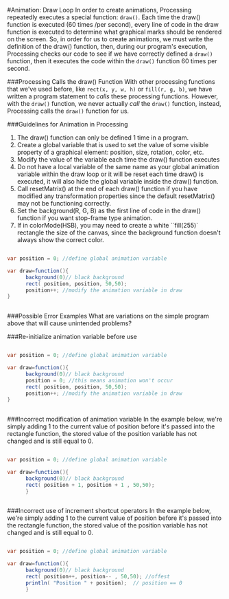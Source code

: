 #Animation:  Draw Loop
In order to create animations,  Processing repeatedly executes a special function: `draw()`.  Each time the draw() function is executed (60 times /per second), every line of code in the draw function is executed to determine what graphical marks should be rendered on the screen.  So, in order for us to create animations, we must write the definition of the draw() function, then, during our program's execution, Processing checks our code to see if we have correctly defined a ``draw()`` function, then it executes the code within the ``draw()`` function 60 times per second.  

###Processing Calls the draw() Function
With other processing functions that we've used before, like ``rect(x, y, w, h)`` or ``fill(r, g, b)``, we have written a program statement to *calls* these processing functions.  However, with the ``draw()`` function, we never actually *call* the ``draw()`` function, instead, Processing calls the ``draw()`` function for us.

###Guidelines for Animation in Processing
1.  The draw() function can only be defined 1 time in a program.  
2.  Create a global variable that is used to set the value of some visible property of a graphical element: position, size, rotation, color, etc.
3.  Modify the value of the variable each time the draw() function executes
4.  Do not have a local variable of the same name as your global animation variable within the draw loop or it will be reset each time draw() is executed, it will also hide the global variable inside the draw() function.
5.  Call resetMatrix() at the end of each draw() function if you have modified any transformation properties since the default resetMatrix() may not be functioning correctly.
6.  Set the background(R, G, B) as the first line of code in the draw() function if you want stop-frame type animation.  
7.  If in colorMode(HSB), you may need to create a white ``fill(255)` rectangle the size of the canvas, since the background function doesn't always show the correct color.



```java

var position = 0; //define global animation variable

var draw=function(){
      background(0)// black background
      rect( position, position, 50,50);
      position++; //modify the animation variable in draw
}
      
```

###Possible Error Examples
What are variations on the simple program above that will cause unintended problems?

###Re-initialize animation variable before use
```java

var position = 0; //define global animation variable

var draw=function(){
      background(0)// black background
      position = 0; //this means animation won't occur
      rect( position, position, 50,50);
      position++; //modify the animation variable in draw
}
      
```

###Incorrect modification of animation variable
In the example below, we're simply adding 1 to the current value of position before it's passed into the rectangle function, the stored value of the position variable has not changed and is still equal to 0.
```java

var position = 0; //define global animation variable

var draw=function(){
      background(0)// black background
      rect( position + 1, position + 1 , 50,50);
      }
      
```

###Incorrect use of increment shortcut operators
In the example below, we're simply adding 1 to the current value of position before it's passed into the rectangle function, the stored value of the position variable has not changed and is still equal to 0.
```java

var position = 0; //define global animation variable

var draw=function(){
      background(0)// black background
      rect( position++, position-- , 50,50); //offest
      println( "Position " + position);  // position == 0
      }
      
```





  


